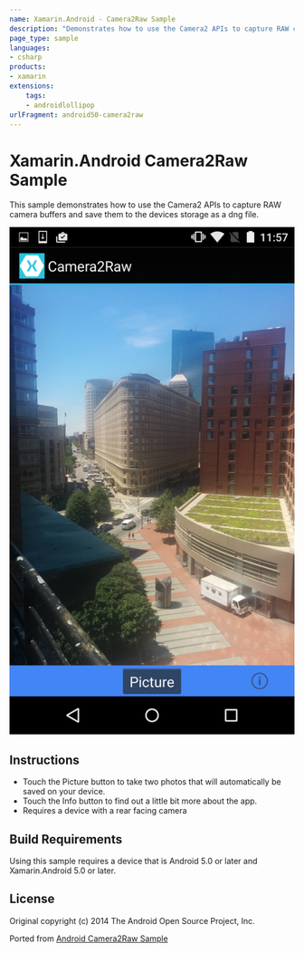 ```yaml
---
name: Xamarin.Android - Camera2Raw Sample
description: "Demonstrates how to use the Camera2 APIs to capture RAW camera buffers and save them to the devices storage as a dng file (Android Lollipop)"
page_type: sample
languages:
- csharp
products:
- xamarin
extensions:
    tags:
    - androidlollipop
urlFragment: android50-camera2raw
---
```

# Xamarin.Android Camera2Raw Sample

This sample demonstrates how to use the Camera2 APIs to capture RAW camera buffers and save them to the devices storage as a dng file.

![Camera2Raw Sample application screenshot](Screenshots/Camera2Raw0.png "Camera2Raw Sample application screenshot")

## Instructions

- Touch the Picture button to take two photos that will automatically be saved on your device.
- Touch the Info button to find out a little bit more about the app.
- Requires a device with a rear facing camera

## Build Requirements

Using this sample requires a device that is Android 5.0 or later and Xamarin.Android 5.0 or later.

## License

Original copyright (c) 2014 The Android Open Source Project, Inc.

Ported from [Android Camera2Raw Sample](https://github.com/googlesamples/android-Camera2Raw)
